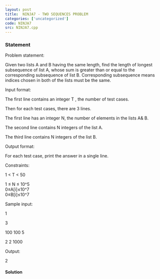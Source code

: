 ```yaml
---
layout: post
title:  NINJA7 - TWO SEQUENCES PROBLEM
categories: ['uncategorized']
code: NINJA7
src: NINJA7.cpp
---
```


### **Statement**

Problem statement:

Given two lists A and B having the same length, find the length of longest
subsequence of list A, whose sum is greater than or equal to the corresponding
subsequence of list B. Corresponding subsequence means indices chosen in both
of the lists must be the same.

Input format:

The first line contains an integer T , the number of test cases.

Then for each test cases, there are 3 lines.

The first line has an integer N, the number of elements in the lists A& B.

The second line contains N integers of the list A.

The third line contains N integers of the list B.

Output format:

For each test case, print the answer in a single line.

Constraints:

1 < T < 50

1 ≤ N ≤ 10^5  
0≤A[i]≤10^7  
0≤B[i]≤10^7

Sample input:

1

3

100 100 5

2 2 1000

Output:

2



#### **Solution**



